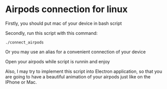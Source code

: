 # Airpods connection for linux

Firstly, you should put mac of your device in bash script

Secondly, run this script with this command:

```
./connect_airpods
```

Or you may use an alias for a convenient connection of your device

Open your airpods while script is runnin and enjoy

Also, I may try to implement this script into Electron application, so that you are going to have a beautiful animation of your airpods just like on the IPhone or Mac. 
